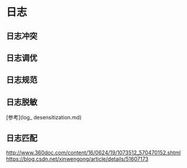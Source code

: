 # 日志

## 日志冲突

## 日志调优

## 日志规范

## 日志脱敏

[参考](log_ desensitization.md)

## 日志匹配







http://www.360doc.com/content/16/0624/19/1073512_570470152.shtml
https://blog.csdn.net/xinwengong/article/details/51607173

